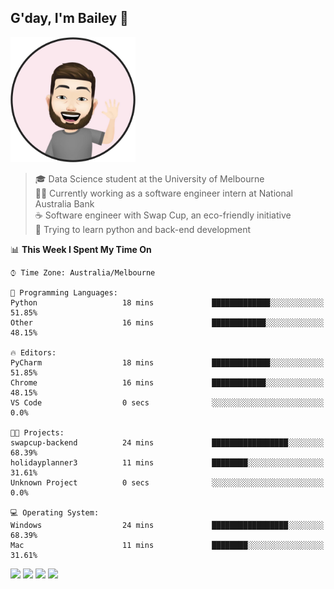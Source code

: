 ## G'day, I'm Bailey 👋

<img src="https://raw.githubusercontent.com/baely/baely/master/image.png" width="200px">

> 🎓 Data Science student at the University of Melbourne <br>
> 👨‍💻 Currently working as a software engineer intern  at National Australia Bank <br>
> ☕️ Software engineer with Swap Cup, an eco-friendly initiative <br>
> 🌱 Trying to learn python and back-end development

<!--START_SECTION:waka-->
📊 **This Week I Spent My Time On** 

```text
⌚︎ Time Zone: Australia/Melbourne

💬 Programming Languages: 
Python                   18 mins             █████████████░░░░░░░░░░░░   51.85% 
Other                    16 mins             ████████████░░░░░░░░░░░░░   48.15%

🔥 Editors: 
PyCharm                  18 mins             █████████████░░░░░░░░░░░░   51.85% 
Chrome                   16 mins             ████████████░░░░░░░░░░░░░   48.15% 
VS Code                  0 secs              ░░░░░░░░░░░░░░░░░░░░░░░░░   0.0%

🐱‍💻 Projects: 
swapcup-backend          24 mins             █████████████████░░░░░░░░   68.39% 
holidayplanner3          11 mins             ████████░░░░░░░░░░░░░░░░░   31.61% 
Unknown Project          0 secs              ░░░░░░░░░░░░░░░░░░░░░░░░░   0.0%

💻 Operating System: 
Windows                  24 mins             █████████████████░░░░░░░░   68.39% 
Mac                      11 mins             ████████░░░░░░░░░░░░░░░░░   31.61%

```


<!--END_SECTION:waka-->

[<img height="40px" src="https://img.icons8.com/ios-filled/2x/linkedin.png">](https://linkedin.com/in/baileybutler1)
[<img height="40px" src="https://img.icons8.com/ios-filled/2x/github.png">](https://github.com/baely)
[<img height="40px" src="https://img.icons8.com/ios-filled/2x/salesforce.png">](https://trailblazer.me/id/baileybutler)
[<img height="40px" src="https://img.icons8.com/ios-filled/2x/instagram.png">](https://instagram.com/bae1y)
